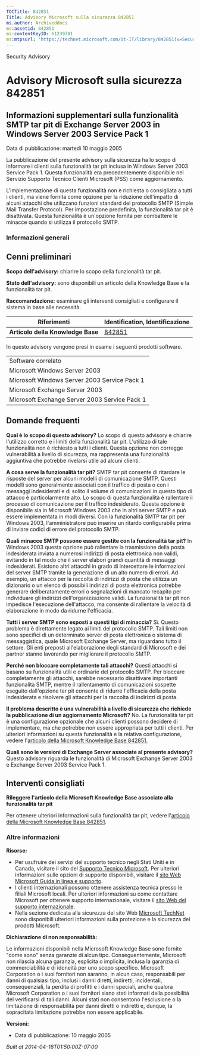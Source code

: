 ```yaml
---
TOCTitle: 842851
Title: Advisory Microsoft sulla sicurezza 842851
ms.author: Archiveddocs
ms:assetid: 842851
ms:contentKeyID: 61239781
ms:mtpsurl: 'https://technet.microsoft.com/it-IT/library/842851(v=Security.10)'
---
```


Security Advisory

Advisory Microsoft sulla sicurezza 842851
=========================================

Informazioni supplementari sulla funzionalità SMTP tar pit di Exchange Server 2003 in Windows Server 2003 Service Pack 1
------------------------------------------------------------------------------------------------------------------------

Data di pubblicazione: martedì 10 maggio 2005

La pubblicazione del presente advisory sulla sicurezza ha lo scopo di informare i clienti sulla funzionalità tar pit inclusa in Windows Server 2003 Service Pack 1. Questa funzionalità era precedentemente disponibile nel Servizio Supporto Tecnico Clienti Microsoft (PSS) come aggiornamento.

L'implementazione di questa funzionalità non è richiesta o consigliata a tutti i clienti, ma viene fornita come opzione per la riduzione dell'impatto di alcuni attacchi che utilizzano funzioni standard del protocollo SMTP (Simple Mail Transfer Protocol). Per impostazione predefinita, la funzionalità tar pit è disattivata. Questa funzionalità è un'opzione fornita per combattere le minacce quando si utilizza il protocollo SMTP.

### Informazioni generali

Cenni preliminari
-----------------

<span></span>
**Scopo dell'advisory:** chiarire lo scopo della funzionalità tar pit.

**Stato dell'advisory:** sono disponibili un articolo della Knowledge Base e la funzionalità tar pit.

**Raccomandazione:** esaminare gli interventi consigliati e configurare il sistema in base alle necessità.

| Riferimenti                       | Identification, Identificazione                  |
|-----------------------------------|--------------------------------------------------|
| **Articolo della Knowledge Base** | [842851](http://support.microsoft.com/kb/842851) |

In questo advisory vengono presi in esame i seguenti prodotti software.

|                                               |
|-----------------------------------------------|
| Software correlato                            |
| Microsoft Windows Server 2003                 |
| Microsoft Windows Server 2003 Service Pack 1  |
| Microsoft Exchange Server 2003                |
| Microsoft Exchange Server 2003 Service Pack 1 |

Domande frequenti
-----------------

<span></span>
**Qual è lo scopo di questo advisory?**
Lo scopo di questo advisory è chiarire l'utilizzo corretto e i limiti della funzionalità tar pit. L'utilizzo di tale funzionalità non è richiesto a tutti i clienti. Questa opzione non corregge vulnerabilità a livello di sicurezza, ma rappresenta una funzionalità aggiuntiva che potrebbe rivelarsi utile ad alcuni clienti.

**A cosa serve la funzionalità tar pit?**
SMTP tar pit consente di ritardare le risposte del server per alcuni modelli di comunicazione SMTP. Questi modelli sono generalmente associati con il traffico di posta o con i messaggi indesiderati e di solito il volume di comunicazioni in questo tipo di attacco è particolarmente alto. Lo scopo di questa funzionalità è rallentare il processo di comunicazione per il traffico indesiderato. Questa opzione è disponibile sia in Microsoft Windows 2003 che in altri server SMTP e può essere implementata in modi diversi. Con la funzionalità SMTP tar pit per Windows 2003, l'amministratore può inserire un ritardo configurabile prima di inviare codici di errore del protocollo SMTP.

**Quali minacce SMTP possono essere gestite con la funzionalità tar pit?**
In Windows 2003 questa opzione può rallentare la trasmissione della posta indesiderata inviata a numerosi indirizzi di posta elettronica non validi, evitando in tal modo che il server elabori grandi quantità di messaggi indesiderati. Esistono altri attacchi in grado di intercettare le informazioni del server SMTP tramite la generazione di un alto numero di errori. Ad esempio, un attacco per la raccolta di indirizzi di posta che utilizza un dizionario o un elenco di possibili indirizzi di posta elettronica potrebbe generare deliberatamente errori o segnalazioni di mancato recapito per individuare gli indirizzi dell'organizzazione validi. La funzionalità tar pit non impedisce l'esecuzione dell'attacco, ma consente di rallentare la velocità di elaborazione in modo da ridurne l'efficacia.

**Tutti i server SMTP sono esposti a questi tipi di minaccia?**
Sì. Questo problema è direttamente legato ai limiti del protocollo SMTP. Tali limiti non sono specifici di un determinato server di posta elettronica o sistema di messaggistica, quale Microsoft Exchange Server, ma riguardano tutto il settore. Gli enti preposti all'elaborazione degli standard di Microsoft e dei partner stanno lavorando per migliorare il protocollo SMTP.

**Perché non bloccare completamente tali attacchi?**
Questi attacchi si basano su funzionalità utili e ordinarie del protocollo SMTP. Per bloccare completamente gli attacchi, sarebbe necessario disattivare importanti funzionalità SMTP, mentre il rallentamento di comunicazioni sospette eseguito dall'opzione tar pit consente di ridurre l'efficacia della posta indesiderata e risolvere gli attacchi per la raccolta di indirizzi di posta.

**Il problema descritto è una vulnerabilità a livello di sicurezza che richiede la pubblicazione di un aggiornamento Microsoft?**
No. La funzionalità tar pit è una configurazione opzionale che alcuni clienti possono decidere di implementare, ma che potrebbe non essere appropriata per tutti i clienti. Per ulteriori informazioni su questa funzionalità e la relativa configurazione, vedere l'[articolo della Microsoft Knowledge Base 842851.](http://support.microsoft.com/kb/842851)

**Quali sono le versioni di Exchange Server associate al presente advisory?**
Questo advisory riguarda le funzionalità di Microsoft Exchange Server 2003 e Exchange Server 2003 Service Pack 1.

Interventi consigliati
----------------------

<span></span>
**Rileggere l'articolo della Microsoft Knowledge Base associato alla funzionalità tar pit**

Per ottenere ulteriori informazioni sulla funzionalità tar pit, vedere l'[articolo della Microsoft Knowledge Base 842851](http://support.microsoft.com/kb/842851).

### Altre informazioni

**Risorse:**

-   Per usufruire dei servizi del supporto tecnico negli Stati Uniti e in Canada, visitare il sito del [Supporto Tecnico Microsoft](http://go.microsoft.com/fwlink/?linkid=21131). Per ulteriori informazioni sulle opzioni di supporto disponibili, visitare il [sito Web Microsoft Guida in linea e supporto](http://support.microsoft.com).
-   I clienti internazionali possono ottenere assistenza tecnica presso le filiali Microsoft locali. Per ulteriori informazioni su come contattare Microsoft per ottenere supporto internazionale, visitare il [sito Web del supporto internazionale](http://go.microsoft.com/fwlink/?linkid=21155).
-   Nella sezione dedicata alla sicurezza del sito Web [Microsoft TechNet](http://www.microsoft.com/italy/technet/security/default.mspx) sono disponibili ulteriori informazioni sulla protezione e la sicurezza dei prodotti Microsoft.

**Dichiarazione di non responsabilità:**

Le informazioni disponibili nella Microsoft Knowledge Base sono fornite "come sono" senza garanzie di alcun tipo. Conseguentemente, Microsoft non rilascia alcuna garanzia, esplicita o implicita, inclusa la garanzia di commerciabilità e di idoneità per uno scopo specifico. Microsoft Corporation o i suoi fornitori non saranno, in alcun caso, responsabili per danni di qualsiasi tipo, inclusi i danni diretti, indiretti, incidentali, consequenziali, la perdita di profitti e i danni speciali, anche qualora Microsoft Corporation o i suoi fornitori siano stati informati della possibilità del verificarsi di tali danni. Alcuni stati non consentono l'esclusione o la limitazione di responsabilità per danni diretti o indiretti e, dunque, la sopracitata limitazione potrebbe non essere applicabile.

**Versioni:**

-   Data di pubblicazione: 10 maggio 2005

*Built at 2014-04-18T01:50:00Z-07:00*
